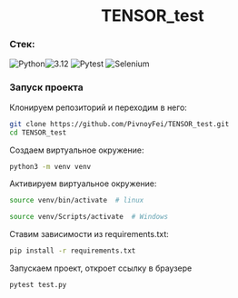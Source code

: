 <h1 align="center">TENSOR_test</h1>

### Стек:
![Python](https://img.shields.io/badge/Python-171515?style=flat-square&logo=Python)![3.12](https://img.shields.io/badge/3.12-blue?style=flat-square&logo=3.12)
![Pytest](https://img.shields.io/badge/Pytest-171515?style=flat-square&logo=Pytest)
![Selenium](https://img.shields.io/badge/Selenium-171515?style=flat-square&logo=Selenium)


### Запуск проекта
Клонируем репозиторий и переходим в него:
```bash
git clone https://github.com/PivnoyFei/TENSOR_test.git
cd TENSOR_test
```
Создаем виртуальное окружение:
```bash
python3 -m venv venv
```
Активируем виртуальное окружение:
```bash
source venv/bin/activate  # linux
```
```bash
source venv/Scripts/activate  # Windows
```
Ставим зависимости из requirements.txt:
```bash
pip install -r requirements.txt
```
Запускаем проект, откроет ссылку в браузере
```bash
pytest test.py
```